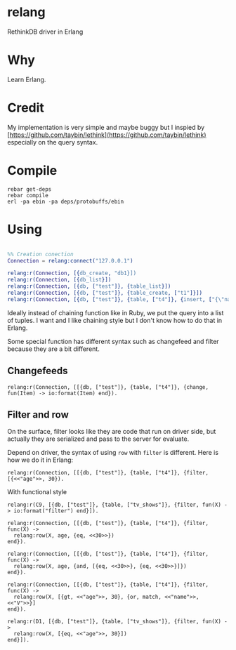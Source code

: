 # relang
RethinkDB driver in Erlang

# Why

Learn Erlang. 

# Credit

My implementation is very simple and maybe buggy but I inspied by
[https://github.com/taybin/lethink](https://github.com/taybin/lethink)
especially on the query syntax.

# Compile

```
rebar get-deps
rebar compile
erl -pa ebin -pa deps/protobuffs/ebin
```

# Using

```Erlang

%% Creation conection
Connection = relang:connect("127.0.0.1")

relang:r(Connection, [{db_create, "db1}])
relang:r(Connection, [{db_list}])
relang:r(Connection, [{db, ["test"]}, {table_list}])
relang:r(Connection, [{db, ["test"]}, {table_create, ["t1"]}])
relang:r(Connection, [{db, ["test"]}, {table, ["t4"]}, {insert, ["{\"name\":\"vinh\",\"age\":27}"]}]).
```

Ideally instead of chaining function like in Ruby, we put the query into
a list of tuples. I want and I like chaining style but I don't know how
to do that in Erlang.

Some special function has different syntax such as changefeed and filter
because they are a bit different.


## Changefeeds

```
relang:r(Connection, [[{db, ["test"]}, {table, ["t4"]}, {change, fun(Item) -> io:format(Item) end}).
```

## Filter and row

On the surface, filter looks like they are code that run on driver side,
but actually they are serialized and pass to the server for evaluate.

Depend on driver, the syntax of using `row` with `filter` is different.
Here is how we do it in Erlang:

```
relang:r(Connection, [[{db, ["test"]}, {table, ["t4"]}, {filter, [{<<"age">>, 30}).
```

With functional style

```
relang:r(C9, [{db, ["test"]}, {table, ["tv_shows"]}, {filter, fun(X) -> io:format("filter") end}]).

relang:r(Connection, [[{db, ["test"]}, {table, ["t4"]}, {filter, func(X) ->
  relang:row(X, age, {eq, <<30>>})
end}).

relang:r(Connection, [[{db, ["test"]}, {table, ["t4"]}, {filter, func(X) ->
  relang:row(X, age, {and, [{eq, <<30>>}, {eq, <<30>>}]})
end}).

relang:r(Connection, [[{db, ["test"]}, {table, ["t4"]}, {filter, func(X) ->
  relang:row(X, [{gt, <<"age">>, 30}, {or, match, <<"name">>, <<"V">>}]
end}).

relang:r(D1, [{db, ["test"]}, {table, ["tv_shows"]}, {filter, fun(X) ->
  relang:row(X, [{eq, <<"age">>, 30}])
end}]).
```
